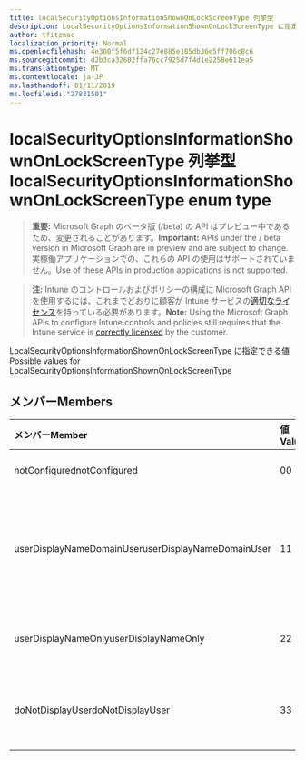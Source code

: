 ```yaml
---
title: localSecurityOptionsInformationShownOnLockScreenType 列挙型
description: LocalSecurityOptionsInformationShownOnLockScreenType に指定できる値
author: tfitzmac
localization_priority: Normal
ms.openlocfilehash: 4e308f5f6df124c27e885e185db36e5ff706c8c6
ms.sourcegitcommit: d2b3ca32602ffa76cc7925d7f4d1e2258e611ea5
ms.translationtype: MT
ms.contentlocale: ja-JP
ms.lasthandoff: 01/11/2019
ms.locfileid: "27831501"
---
```

# <a name="localsecurityoptionsinformationshownonlockscreentype-enum-type"></a><span data-ttu-id="f1438-103">localSecurityOptionsInformationShownOnLockScreenType 列挙型</span><span class="sxs-lookup"><span data-stu-id="f1438-103">localSecurityOptionsInformationShownOnLockScreenType enum type</span></span>

> <span data-ttu-id="f1438-104">**重要:** Microsoft Graph のベータ版 (/beta) の API はプレビュー中であるため、変更されることがあります。</span><span class="sxs-lookup"><span data-stu-id="f1438-104">**Important:** APIs under the / beta version in Microsoft Graph are in preview and are subject to change.</span></span> <span data-ttu-id="f1438-105">実稼働アプリケーションでの、これらの API の使用はサポートされていません。</span><span class="sxs-lookup"><span data-stu-id="f1438-105">Use of these APIs in production applications is not supported.</span></span>

> <span data-ttu-id="f1438-106">**注:** Intune のコントロールおよびポリシーの構成に Microsoft Graph API を使用するには、これまでどおりに顧客が Intune サービスの[適切なライセンス](https://go.microsoft.com/fwlink/?linkid=839381)を持っている必要があります。</span><span class="sxs-lookup"><span data-stu-id="f1438-106">**Note:** Using the Microsoft Graph APIs to configure Intune controls and policies still requires that the Intune service is [correctly licensed](https://go.microsoft.com/fwlink/?linkid=839381) by the customer.</span></span>

<span data-ttu-id="f1438-107">LocalSecurityOptionsInformationShownOnLockScreenType に指定できる値</span><span class="sxs-lookup"><span data-stu-id="f1438-107">Possible values for LocalSecurityOptionsInformationShownOnLockScreenType</span></span>
## <a name="members"></a><span data-ttu-id="f1438-108">メンバー</span><span class="sxs-lookup"><span data-stu-id="f1438-108">Members</span></span>
|<span data-ttu-id="f1438-109">メンバー</span><span class="sxs-lookup"><span data-stu-id="f1438-109">Member</span></span>|<span data-ttu-id="f1438-110">値</span><span class="sxs-lookup"><span data-stu-id="f1438-110">Value</span></span>|<span data-ttu-id="f1438-111">説明</span><span class="sxs-lookup"><span data-stu-id="f1438-111">Description</span></span>|
|:---|:---|:---|
|<span data-ttu-id="f1438-112">notConfigured</span><span class="sxs-lookup"><span data-stu-id="f1438-112">notConfigured</span></span>|<span data-ttu-id="f1438-113">0</span><span class="sxs-lookup"><span data-stu-id="f1438-113">0</span></span>|<span data-ttu-id="f1438-114">構成されていません</span><span class="sxs-lookup"><span data-stu-id="f1438-114">Not Configured</span></span>|
|<span data-ttu-id="f1438-115">userDisplayNameDomainUser</span><span class="sxs-lookup"><span data-stu-id="f1438-115">userDisplayNameDomainUser</span></span>|<span data-ttu-id="f1438-116">1</span><span class="sxs-lookup"><span data-stu-id="f1438-116">1</span></span>|<span data-ttu-id="f1438-117">ユーザーの表示名、ドメイン名とユーザー名</span><span class="sxs-lookup"><span data-stu-id="f1438-117">User display name, domain and user names</span></span>|
|<span data-ttu-id="f1438-118">userDisplayNameOnly</span><span class="sxs-lookup"><span data-stu-id="f1438-118">userDisplayNameOnly</span></span>|<span data-ttu-id="f1438-119">2</span><span class="sxs-lookup"><span data-stu-id="f1438-119">2</span></span>|<span data-ttu-id="f1438-120">ユーザーの表示名のみ</span><span class="sxs-lookup"><span data-stu-id="f1438-120">User display name only</span></span>|
|<span data-ttu-id="f1438-121">doNotDisplayUser</span><span class="sxs-lookup"><span data-stu-id="f1438-121">doNotDisplayUser</span></span>|<span data-ttu-id="f1438-122">3</span><span class="sxs-lookup"><span data-stu-id="f1438-122">3</span></span>|<span data-ttu-id="f1438-123">ユーザー情報を表示しません。</span><span class="sxs-lookup"><span data-stu-id="f1438-123">Do not display user information</span></span>|





